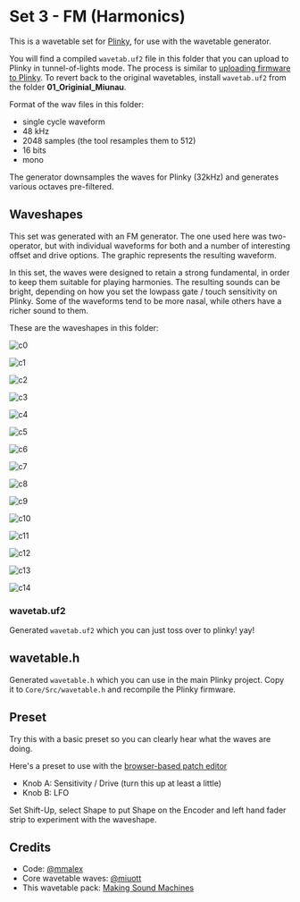 # Set 3 - FM (Harmonics)

This is a wavetable set for [Plinky](http://www.plinkysynth.com/), for use with the wavetable generator.

You will find a compiled `wavetab.uf2` file in this folder that you can upload to Plinky in tunnel-of-lights mode. The process is similar to [uploading firmware to Plinky](
https://plinkysynth.com/docs/build-guide-black#firmware). To revert back to the original wavetables, install `wavetab.uf2` from the folder **01_Originial_Miunau**.

Format of the wav files in this folder:

- single cycle waveform
- 48 kHz
- 2048 samples (the tool resamples them to 512)
- 16 bits
- mono

The generator downsamples the waves for Plinky (32kHz) and generates various octaves pre-filtered.

## Waveshapes

This set was generated with an FM generator. The one used here was two-operator, but with individual waveforms for both and a number of interesting offset and drive options. The graphic represents the resulting waveform.

In this set, the waves were designed to retain a strong fundamental, in order to keep them suitable for playing harmonies. The resulting sounds can be bright, depending on how you set the lowpass gate / touch sensitivity on Plinky. Some of the waveforms tend to be more nasal, while others have a richer sound to them. 

These are the waveshapes in this folder:

![c0](c0.png)

![c1](c1.png)

![c2](c2.png)

![c3](c3.png)

![c4](c4.png)

![c5](c5.png)

![c6](c6.png)

![c7](c7.png)

![c8](c8.png)

![c9](c9.png)

![c10](c10.png)

![c11](c11.png)

![c12](c12.png)

![c13](c13.png)

![c14](c14.png)

### wavetab.uf2

Generated `wavetab.uf2` which you can just toss over to plinky! yay!

## wavetable.h

Generated `wavetable.h` which you can use in the main Plinky project. Copy it to `Core/Src/wavetable.h` and recompile the Plinky firmware.

## Preset

Try this with a basic preset so you can clearly hear what the waves are doing.

Here's a preset to use with the [browser-based patch editor](
https://plinkysynth.github.io/editor/?p=AT4DAesEBRSATpmAAgGAAgGAAgGAAgHADAF0AgGAAgE8CAEVDwFkCwHFBQKAqgYDwAADCgUCAgABBAIEAgABBAMJAQQBAgABAgEBBQIEAgIJAQIEAgQAAgICCAECBQECBQMCAAICAgQCAgH.AgECAgEDAgECAwICATQB-CwBCDMBAf8AUAECDAECUwECSwGZFAFQSgICAhQBbGADaQADXgFuYAFrYAF5wg__)

- Knob A: Sensitivity / Drive (turn this up at least a little)
- Knob B: LFO

Set Shift-Up, select Shape to put Shape on the Encoder and left hand fader strip to experiment with the waveshape.

## Credits

- Code: [@mmalex](https://twitter.com/mmalex)
- Core wavetable waves: [@miuott](https://twitter.com/miuott)
- This wavetable pack: [Making Sound Machines](https://makingsoundmachines.com/)
